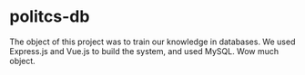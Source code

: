 # politcs-db

The object of this project was to train our knowledge in databases. We used Express.js and Vue.js to build the system, and used MySQL.
Wow much object.
